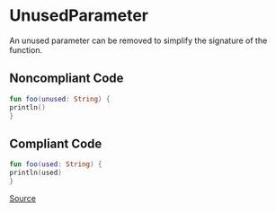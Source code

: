 # UnusedParameter

An unused parameter can be removed to simplify the signature of the function.

## Noncompliant Code

```kotlin
fun foo(unused: String) {
println()
}
```
## Compliant Code

```kotlin
fun foo(used: String) {
println(used)
}
```

[Source](https://detekt.dev/docs/rules/style#unusedparameter)
